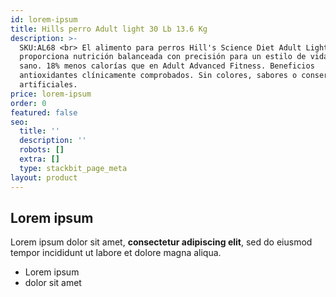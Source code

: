 ```yaml
---
id: lorem-ipsum
title: Hills perro Adult light 30 Lb 13.6 Kg
description: >-
  SKU:AL68 <br> El alimento para perros Hill's Science Diet Adult Light
  proporciona nutrición balanceada con precisión para un estilo de vida ligero y
  sano. 18% menos calorías que en Adult Advanced Fitness. Beneficios
  antioxidantes clínicamente comprobados. Sin colores, sabores o conservadores
  artificiales.
price: lorem-ipsum
order: 0
featured: false
seo:
  title: ''
  description: ''
  robots: []
  extra: []
  type: stackbit_page_meta
layout: product
---
```

## Lorem ipsum

Lorem ipsum dolor sit amet, **consectetur adipiscing elit**, sed do eiusmod tempor incididunt ut labore et dolore magna aliqua.

- Lorem ipsum
- dolor sit amet